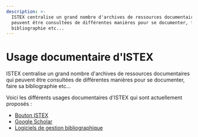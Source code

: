 ```yaml
---
description: >-
  ISTEX centralise un grand nombre d'archives de ressources documentaires qui
  peuvent être consultées de différentes manières pour se documenter, faire sa
  bibliographie etc...
---
```


# Usage documentaire d'ISTEX

ISTEX centralise un grand nombre d'archives de ressources documentaires qui peuvent être consultées de différentes manières pour se documenter, faire sa bibliographie etc...

Voici les différents usages documentaires d'ISTEX qui sont actuellement proposés :

* [Bouton ISTEX](bouton-istex.md)
* [Google Scholar](google-scholar.md)
* [Logiciels de gestion bibliographique](bib/)

